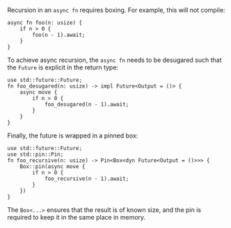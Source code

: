 Recursion in an `async fn` requires boxing. For example, this will not compile:

```edition2018,compile_fail,E0733
async fn foo(n: usize) {
    if n > 0 {
        foo(n - 1).await;
    }
}
```

To achieve async recursion, the `async fn` needs to be desugared
such that the `Future` is explicit in the return type:

```edition2018,compile_fail,E0720
use std::future::Future;
fn foo_desugared(n: usize) -> impl Future<Output = ()> {
    async move {
        if n > 0 {
            foo_desugared(n - 1).await;
        }
    }
}
```

Finally, the future is wrapped in a pinned box:

```edition2018
use std::future::Future;
use std::pin::Pin;
fn foo_recursive(n: usize) -> Pin<Box<dyn Future<Output = ()>>> {
    Box::pin(async move {
        if n > 0 {
            foo_recursive(n - 1).await;
        }
    })
}
```

The `Box<...>` ensures that the result is of known size,
and the pin is required to keep it in the same place in memory.
